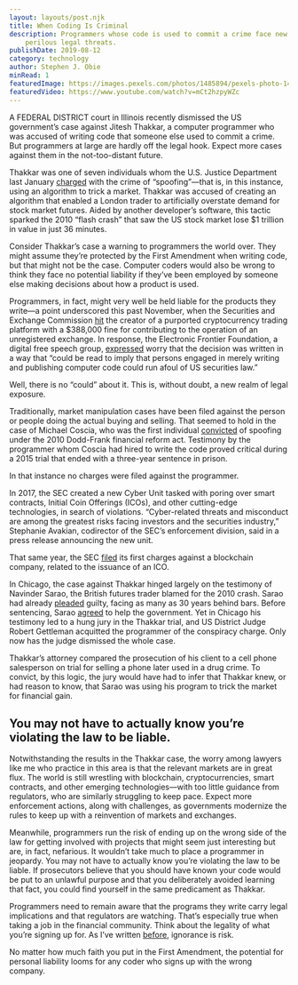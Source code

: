 ```yaml
---
layout: layouts/post.njk
title: When Coding Is Criminal
description: Programmers whose code is used to commit a crime face new and
    perilous legal threats.
publishDate: 2019-08-12
category: technology
author: Stephen J. Obie
minRead: 1
featuredImage: https://images.pexels.com/photos/1485894/pexels-photo-1485894.jpeg?auto=compress&cs=tinysrgb&w=1260&h=750&dpr=1
featuredVideo: https://www.youtube.com/watch?v=mCt2hzpyWZc
---
```


<!-- @format -->

<!--StartFragment-->

A FEDERAL DISTRICT court in Illinois recently dismissed the US government’s case against Jitesh Thakkar, a computer programmer who was accused of writing code that someone else used to commit a crime. But programmers at large are hardly off the legal hook. Expect more cases against them in the not-too-distant future.

Thakkar was one of seven individuals whom the U.S. Justice Department last January [charged](https://www.justice.gov/criminal-vns/case/jitesh-thakkar) with the crime of “spoofing”—that is, in this instance, using an algorithm to trick a market. Thakkar was accused of creating an algorithm that enabled a London trader to artificially overstate demand for stock market futures. Aided by another developer’s software, this tactic sparked the 2010 “flash crash” that saw the US stock market lose $1 trillion in value in just 36 minutes.

<!--EndFragment-->

<!--StartFragment-->

Consider Thakkar’s case a warning to programmers the world over. They might assume they’re protected by the First Amendment when writing code, but that might not be the case. Computer coders would also be wrong to think they face no potential liability if they’ve been employed by someone else making decisions about how a product is used.

Programmers, in fact, might very well be held liable for the products they write—a point underscored this past November, when the Securities and Exchange Commission [hit](https://www.investing.com/news/cryptocurrency-news/etherdelta-founder-pays-388000-in-fines-to-settle-sec-charges-1681663) the creator of a purported cryptocurrency trading platform with a $388,000 fine for contributing to the operation of an unregistered exchange. In response, the Electronic Frontier Foundation, a digital free speech group, [expressed](https://www.eff.org/deeplinks/2019/02/secs-action-against-decentralized-exchange-raises-constitutional-questions) worry that the decision was written in a way that “could be read to imply that persons engaged in merely writing and publishing computer code could run afoul of US securities law.”

Well, there is no “could” about it. This is, without doubt, a new realm of legal exposure.

Traditionally, market manipulation cases have been filed against the person or people doing the actual buying and selling. That seemed to hold in the case of Michael Coscia, who was the first individual [convicted](https://www.theguardian.com/us-news/2015/nov/04/us-high-frequency-trader-convicted-first-spoofing-case-michael-coscia) of spoofing under the 2010 Dodd-Frank financial reform act. Testimony by the programmer whom Coscia had hired to write the code proved critical during a 2015 trial that ended with a three-year sentence in prison.

In that instance no charges were filed against the programmer.

In 2017, the SEC created a new Cyber Unit tasked with poring over smart contracts, Initial Coin Offerings (ICOs), and other cutting-edge technologies, in search of violations. “Cyber-related threats and misconduct are among the greatest risks facing investors and the securities industry,” Stephanie Avakian, codirector of the SEC’s enforcement division, said in a press release announcing the new unit.

That same year, the SEC [filed](http://fortune.com/2017/12/04/cryptocurrency-bitcoin-sec-ico-scam/) its first charges against a blockchain company, related to the issuance of an ICO.

In Chicago, the case against Thakkar hinged largely on the testimony of Navinder Sarao, the British futures trader blamed for the 2010 crash. Sarao had already [pleaded](https://www.justice.gov/opa/pr/futures-trader-pleads-guilty-illegally-manipulating-futures-market-connection-2010-flash) guilty, facing as many as 30 years behind bars. Before sentencing, Sarao [agreed](https://chicago.suntimes.com/news/flash-crash-trader-testifies-federal-trial-chicago-spoofing/) to help the government. Yet in Chicago his testimony led to a hung jury in the Thakkar trial, and US District Judge Robert Gettleman acquitted the programmer of the conspiracy charge. Only now has the judge dismissed the whole case.

Thakkar’s attorney compared the prosecution of his client to a cell phone salesperson on trial for selling a phone later used in a drug crime. To convict, by this logic, the jury would have had to infer that Thakkar knew, or had reason to know, that Sarao was using his program to trick the market for financial gain.

<!--EndFragment-->

<!--StartFragment-->

## You may not have to actually know you’re violating the law to be liable.

<!--EndFragment-->

<!--StartFragment-->

Notwithstanding the results in the Thakkar case, the worry among lawyers like me who practice in this area is that the relevant markets are in great flux. The world is still wrestling with blockchain, cryptocurrencies, smart contracts, and other emerging technologies—with too little guidance from regulators, who are similarly struggling to keep pace. Expect more enforcement actions, along with challenges, as governments modernize the rules to keep up with a reinvention of markets and exchanges.

Meanwhile, programmers run the risk of ending up on the wrong side of the law for getting involved with projects that might seem just interesting but are, in fact, nefarious. It wouldn’t take much to place a programmer in jeopardy. You may not have to actually know you’re violating the law to be liable. If prosecutors believe that you should have known your code would be put to an unlawful purpose and that you deliberately avoided learning that fact, you could find yourself in the same predicament as Thakkar.

Programmers need to remain aware that the programs they write carry legal implications and that regulators are watching. That’s especially true when taking a job in the financial community. Think about the legality of what you’re signing up for. As I’ve written [before](https://hbr.org/2018/07/how-regulation-could-help-cryptocurrencies-grow), ignorance is risk.

No matter how much faith you put in the First Amendment, the potential for personal liability looms for any coder who signs up with the wrong company.

<!--EndFragment-->
